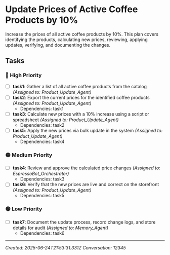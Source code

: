# Update Prices of Active Coffee Products by 10%

Increase the prices of all active coffee products by 10%. This plan covers identifying the products, calculating new prices, reviewing, applying updates, verifying, and documenting the changes.

## Tasks

### 🔴 High Priority

- [ ] **task1**: Gather a list of all active coffee products from the catalog _(Assigned to: Product_Update_Agent)_
- [ ] **task2**: Export the current prices for the identified coffee products _(Assigned to: Product_Update_Agent)_
  - Dependencies: task1
- [ ] **task3**: Calculate new prices with a 10% increase using a script or spreadsheet _(Assigned to: Product_Update_Agent)_
  - Dependencies: task2
- [ ] **task5**: Apply the new prices via bulk update in the system _(Assigned to: Product_Update_Agent)_
  - Dependencies: task4

### 🟡 Medium Priority

- [ ] **task4**: Review and approve the calculated price changes _(Assigned to: EspressoBot_Orchestrator)_
  - Dependencies: task3
- [ ] **task6**: Verify that the new prices are live and correct on the storefront _(Assigned to: Product_Update_Agent)_
  - Dependencies: task5

### 🟢 Low Priority

- [ ] **task7**: Document the update process, record change logs, and store details for audit _(Assigned to: Memory_Agent)_
  - Dependencies: task6


---
_Created: 2025-06-24T21:53:31.331Z_
_Conversation: 12345_
